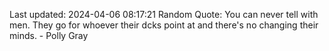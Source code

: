 Last updated: 2024-04-06 08:17:21
Random Quote: You can never tell with men. They go for whoever their dcks point at and there's no changing their minds. - Polly Gray